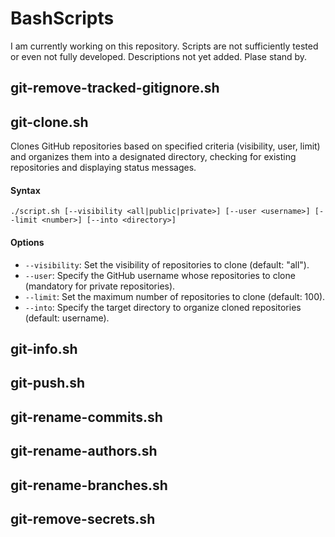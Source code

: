 # BashScripts
I am currently working on this repository. Scripts are not sufficiently tested or even not fully developed. Descriptions not yet added. Plase stand by.

## git-remove-tracked-gitignore.sh

## git-clone.sh
Clones GitHub repositories based on specified criteria (visibility, user, limit) and organizes them into a designated directory, checking for existing repositories and displaying status messages.
#### Syntax
```
./script.sh [--visibility <all|public|private>] [--user <username>] [--limit <number>] [--into <directory>]
```
#### Options
* `--visibility`: Set the visibility of repositories to clone (default: "all").
* `--user`: Specify the GitHub username whose repositories to clone (mandatory for private repositories).
* `--limit`: Set the maximum number of repositories to clone (default: 100).
* `--into`: Specify the target directory to organize cloned repositories (default: username).
## git-info.sh

## git-push.sh

## git-rename-commits.sh

## git-rename-authors.sh

## git-rename-branches.sh

## git-remove-secrets.sh

